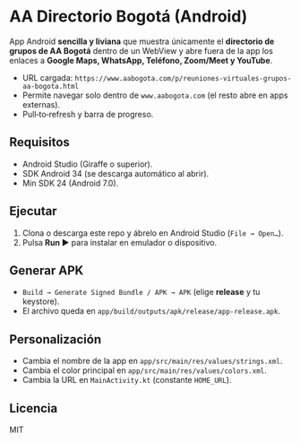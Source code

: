 # AA Directorio Bogotá (Android)

App Android **sencilla y liviana** que muestra únicamente el **directorio de grupos de AA Bogotá**
dentro de un WebView y abre fuera de la app los enlaces a **Google Maps, WhatsApp, Teléfono, Zoom/Meet y YouTube**.

- URL cargada: `https://www.aabogota.com/p/reuniones-virtuales-grupos-aa-bogota.html`
- Permite navegar solo dentro de `www.aabogota.com` (el resto abre en apps externas).
- Pull‑to‑refresh y barra de progreso.

## Requisitos
- Android Studio (Giraffe o superior).
- SDK Android 34 (se descarga automático al abrir).
- Min SDK 24 (Android 7.0).

## Ejecutar
1. Clona o descarga este repo y ábrelo en Android Studio (`File → Open…`).
2. Pulsa **Run ▶** para instalar en emulador o dispositivo.

## Generar APK
- `Build → Generate Signed Bundle / APK → APK` (elige **release** y tu keystore).
- El archivo queda en `app/build/outputs/apk/release/app-release.apk`.

## Personalización
- Cambia el nombre de la app en `app/src/main/res/values/strings.xml`.
- Cambia el color principal en `app/src/main/res/values/colors.xml`.
- Cambia la URL en `MainActivity.kt` (constante `HOME_URL`).

## Licencia
MIT